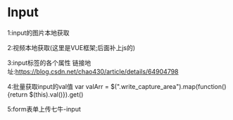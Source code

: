 # Input

1:input的图片本地获取

2:视频本地获取(这里是VUE框架;后面补上js的)

3:input标签的各个属性
  链接地址:https://blog.csdn.net/chao430/article/details/64904798
  
  
4:批量获取input的val值
  var valArr = $(".write_capture_area").map(function(){return $(this).val()}).get()

5:form表单上传七牛-input
